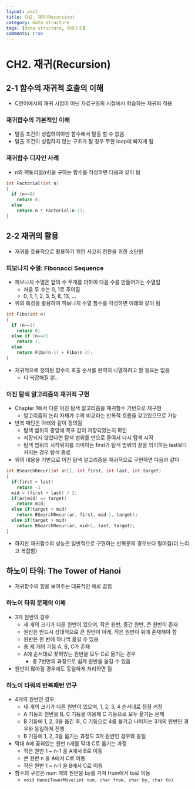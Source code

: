 ```yaml
---
layout: post
title: CH2. 재귀(Recursion)
category: data_structure
tags: [data structure, 자료구조]
comments: true
---
```


# CH2. 재귀(Recursion)

## 2-1 함수의 재귀적 호출의 이해
- C언어에서의 재귀 시점이 아닌 자료구조의 시점에서 학습하는 재귀의 적용

### 재귀합수의 기본적인 이해
- 탈출 조건이 성립하여야만 함수에서 탈출 할 수 없음
- 탈출 조건이 성립하지 않는 구조가 될 경우 무한 loop에 빠지게 됨

### 재귀함수 디자인 사례
- n의 팩토리얼(n!)을 구하는 함수를 작성하면 다음과 같이 됨

```c
int Factorial(int n)
{
  if (n==0)
    return 0;
  else
    return n * Factorial(n-1);
}
```

## 2-2 재귀의 활용
- 재귀를 효율적으로 활용하기 위한 사고의 전환을 위한 소단원

### 피보나치 수열: Fibonacci Sequence
- 피보나치 수열은 앞의 수 두개를 더하여 다음 수를 만들어가는 수열임
  - 처음 두 수는 0, 1로 주어짐
  - 0, 1, 1, 2, 3, 5, 8, 13, ...
- 위의 특징을 활용하여 피보나치 수열 함수를 작성하면 아래와 같이 됨

```c
int Fibo(int n)
{
  if (n==1)
    return 0;
  else if (n==2)
    return 1;
  else
    return Fibo(n-1) + Fibo(n-2);
}
```

- 재귀적으로 정의된 함수의 호출 순서를 완벽히 나열하려고 할 필요는 없음
  - 더 복잡해질 뿐..

### 이진 탐색 알고리즘의 재귀적 구현
- Chapter 1에서 다룬 이진 탐색 알고리즘을 재귀함수 기반으로 재구현
  - 알고리즘의 논리 자체가 수의 비교라는 반복적 흐름을 갖고있으므로 가능
- 반복 패턴은 아래와 같이 정의됨
  - 탐색 범위의 중앙에 목표 값이 저장되었는지 확인
  - 저장되지 않았다면 탐색 범위를 반으로 줄여서 다시 탐색 시작
  - 탐색 범위의 시작위치를 의미하는 first가 탐색 범위의 끝을 의미하는 last보다 커지는 경우 탐색 종료
- 위의 내용을 기반으로 이진 탐색 알고리즘을 재귀적으로 구현하면 다음과 같다

```c
int BSearchRecur(int ar[], int first, int last, int target)
{
  if(first > last)
    return -1
  mid = (first + last) / 2;
  if(ar[mid] == target)
    return mid;
  else if(target < mid)
    return BSearchRecur(ar, first, mid-1, target);
  else if(target > mid)
    return BSearchRecur(ar, mid+1, last, target);
}
```

- 하지만 재귀함수의 성능은 일반적으로 구현하는 반복문의 경우보다 떨어짐(더 느리고 복잡함)

## 하노이 타워: The Tower of Hanoi
- 재귀함수의 힘을 보여주는 대표적인 예로 꼽힘

### 하노이 타워 문제의 이해
- 3개 원반의 경우
  - 세 개의 크기가 다른 원반이 있으며, 작은 원반, 중간 원반, 큰 원반이 존재
  - 원반은 반드시 상대적으로 큰 원반이 아래, 작은 원반이 위에 존재해야 함
  - 원반은 한 번에 하나씩 옮길 수 있음
  - 총 세 개의 기둥 A, B, C가 존재
  - A에 순서대로 꽂혀있는 원반을 모두 C로 옮기는 경우
    - 총 7번만의 과정으로 쉽게 원반을 옮길 수 있음
- 원반이 많아질 경우에도 동일하게 처리하면 됨

### 하노이 타워의 반복패턴 연구
- 4개의 원반인 경우
  - 네 개의 크기가 다른 원반이 있으며, 1, 2, 3, 4 순서대로 점점 커짐
  - A 기둥의 원반을 B, C 기둥을 이용해 C 기둥으로 모두 옮기는 문제
  - B 기둥에 1, 2, 3을 옮긴 후, C 기둥으로 4를 옮기고 나머지는 3개의 원반인 경우와 동일하게 진행
  - B 기둥에 1, 2, 3을 옮기는 과정도 3개 원반인 경우와 동일
- 막대 A에 꽂혀있는 원반 n개를 막대 C로 옮기는 과정
  - 작은 원반 1 ~ n-1 을 A에서 B로 이동
  - 큰 원반 n 을 A에서 C로 이동
  - 작은 원반 1 ~ n-1 을 B에서 C로 이동
- 함수의 구성은 num 개의 원반을 by를 거쳐 from에서 to로 이동
  - `void HanoiTowerMove(int num, char from, char by, char to)`









